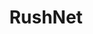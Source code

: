 ---
layout: project
title: RushNet
images:
  - http://hellojosh.com/img/projects/MyTenura/myt1.png?raw=true
  - http://hellojosh.com/img/projects/un1.jpg
  - http://hellojosh.com/img/projects/un2.jpg
  - http://hellojosh.com/img/projects/un3.jpg
  - http://hellojosh.com/img/projects/un4.jpg
meta:
  tech: Obj-C 2.0
  client: Rush Enterprise
  agency: projekt202
  year: 2015
type: mobile
hide: false
year: 2015
---